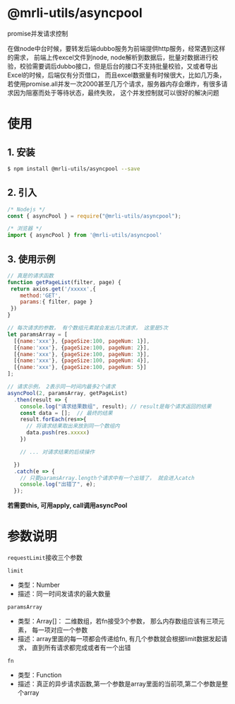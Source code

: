 # @mrli-utils/asyncpool

promise并发请求控制


在做node中台时候，要转发后端dubbo服务为前端提供http服务，经常遇到这样的需求，
前端上传excel文件到node, node解析到数据后，批量对数据进行校验，校验需要调后dubbo接口，但是后台的接口不支持批量校验，又或者导出Excel的时候，后端仅有分页借口，
而且excel数据量有时候很大，比如几万条，若使用promise.all并发一次2000甚至几万个请求，服务器内存会爆炸，有很多请求因为阻塞而处于等待状态，最终失败，
这个并发控制就可以很好的解决问题

# 使用
## 1. 安装
```bash
$ npm install @mrli-utils/asyncpool --save
```
## 2. 引入
```js
/* Nodejs */
const { asyncPool } = require("@mrli-utils/asyncpool");

/* 浏览器 */
import { asyncPool } from '@mrli-utils/asyncpool'
```

## 3. 使用示例
```js
// 真是的请求函数
function getPageList(filter, page) {
 return axios.get('/xxxxx',{
    method:'GET',
    params:{ filter, page }
 })
}

// 每次请求的参数， 有个数组元素就会发出几次请求， 这里是5次
let paramsArray = [
  [{name:'xxx'}, {pageSize:100, pageNum: 1}],
  [{name:'xxx'}, {pageSize:100, pageNum: 2}],
  [{name:'xxx'}, {pageSize:100, pageNum: 3}],
  [{name:'xxx'}, {pageSize:100, pageNum: 4}],
  [{name:'xxx'}, {pageSize:100, pageNum: 5}]
];

// 请求示例， 2表示同一时间内最多2个请求
asyncPool(2, paramsArray, getPageList)
  .then(result => {
    console.log("请求结果数组", result); // result是每个请求返回的结果
    const data = [];  // 最终的结果
    result.forEach(res=>{
      // 将请求结果取出来放到同一个数组内
      data.push(res.xxxxx)
    })

    // ... 对请求结果的后续操作

  })
  .catch(e => {
    // 只要paramsArray.length个请求中有一个出错了， 就会进入catch
    console.log("出错了", e);
  });
```

**若需要this, 可用apply, call调用asyncPool**

# 参数说明

`requestLimit`接收三个参数

`limit`
- 类型：Number
- 描述：同一时间发请求的最大数量

`paramsArray`
- 类型：Array[]： 二维数组，若fn接受3个参数， 那么内存数组应该有三项元素， 每一项对应一个参数
- 描述：array里面的每一项都会传递给fn, 有几个参数就会根据limit数据发起请求， 直到所有请求都完成或者有一个出错

`fn`
- 类型：Function
- 描述：真正的异步请求函数,第一个参数是array里面的当前项,第二个参数是整个array





